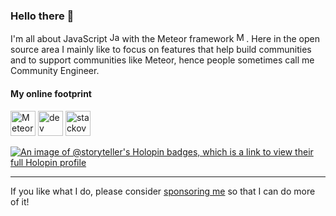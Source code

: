 ### Hello there 👋

I'm all about JavaScript <img src='https://cdn.jsdelivr.net/npm/simple-icons@3.0.1/icons/javascript.svg' alt='JavaScript' height='16'> with the Meteor framework <img src='https://cdn.jsdelivr.net/npm/simple-icons@3.0.1/icons/meteor.svg' alt='Meteor' height='16'>. Here in the open source area I mainly like to focus on features that help build communities and to support communities like Meteor, hence people sometimes call me Community Engineer.

#### My online footprint
[<img src='https://cdn.jsdelivr.net/npm/simple-icons@3.0.1/icons/meteor.svg' alt='Meteor forums profile' height='40'>](https://forums.meteor.com/u/storyteller)
[<img src='https://cdn.jsdelivr.net/npm/simple-icons@3.0.1/icons/dev-dot-to.svg' alt='dev' height='40'>](https://dev.to/storytellercz)  [<img src='https://cdn.jsdelivr.net/npm/simple-icons@3.0.1/icons/stackoverflow.svg' alt='stackoverflow' height='40'>](https://stackoverflow.com/users/2961489/storytellercz)

[![An image of @storyteller's Holopin badges, which is a link to view their full Holopin profile](https://holopin.me/storyteller)](https://holopin.io/@storyteller)

---------

If you like what I do, please consider [sponsoring me](https://github.com/sponsors/StorytellerCZ) so that I can do more of it!

<!--
**StorytellerCZ/StorytellerCZ** is a ✨ _special_ ✨ repository because its `README.md` (this file) appears on your GitHub profile.

Here are some ideas to get you started:

- 🔭 I’m currently working on ...
- 🌱 I’m currently learning ...
- 👯 I’m looking to collaborate on ...
- 🤔 I’m looking for help with ...
- 💬 Ask me about ...
- 📫 How to reach me: ...
- ⚡ Fun fact: ...
-->
